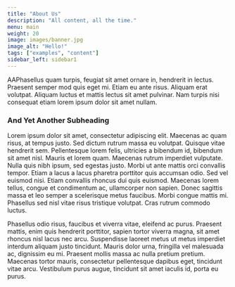 ```yaml
---
title: "About Us"
description: "All content, all the time."
menu: main
weight: 20
image: images/banner.jpg
image_alt: "Hello!"
tags: ["examples", "content"]
sidebar_left: sidebar1
---
```

AAPhasellus quam turpis, feugiat sit amet ornare in, hendrerit in lectus.
Praesent semper mod quis eget mi. Etiam eu ante risus. Aliquam erat volutpat.
Aliquam luctus et mattis lectus sit amet pulvinar. Nam turpis nisi
consequat etiam lorem ipsum dolor sit amet nullam.

### And Yet Another Subheading
Lorem ipsum dolor sit amet, consectetur adipiscing elit. Maecenas ac quam risus, at tempus
justo. Sed dictum rutrum massa eu volutpat. Quisque vitae hendrerit sem. Pellentesque lorem felis,
ultricies a bibendum id, bibendum sit amet nisl. Mauris et lorem quam. Maecenas rutrum imperdiet
vulputate. Nulla quis nibh ipsum, sed egestas justo. Morbi ut ante mattis orci convallis tempor.
Etiam a lacus a lacus pharetra porttitor quis accumsan odio. Sed vel euismod nisi. Etiam convallis
rhoncus dui quis euismod. Maecenas lorem tellus, congue et condimentum ac, ullamcorper non sapien.
Donec sagittis massa et leo semper a scelerisque metus faucibus. Morbi congue mattis mi.
Phasellus sed nisl vitae risus tristique volutpat. Cras rutrum commodo luctus.

Phasellus odio risus, faucibus et viverra vitae, eleifend ac purus. Praesent mattis, enim
quis hendrerit porttitor, sapien tortor viverra magna, sit amet rhoncus nisl lacus nec arcu.
Suspendisse laoreet metus ut metus imperdiet interdum aliquam justo tincidunt. Mauris dolor urna,
fringilla vel malesuada ac, dignissim eu mi. Praesent mollis massa ac nulla pretium pretium.
Maecenas tortor mauris, consectetur pellentesque dapibus eget, tincidunt vitae arcu.
Vestibulum purus augue, tincidunt sit amet iaculis id, porta eu purus.
